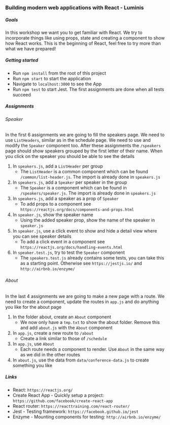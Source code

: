 ### Building modern web applications with React - Luminis

##### Goals
In this workshop we want you to get familiar with React. We try to incorporate things like using props, state and creating a component to show how React works. 
This is the beginning of React, feel free to try more than what we have prepared!

##### Getting started
- Run `npm install` from the root of this project
- Run `npm start` to start the application
- Navigate to `localhost:3000` to see the App
- Run `npm test` to start Jest. The first assignments are done when all tests succeed

##### Assignments

###### Speaker
In the first 6 assignments we are going to fill the speakers page. 
We need to use `ListHeaders`, similar as in the schedule page. We need to use and modify the `Speaker` component too. 
After these assignments the `/speakers` page should show speakers grouped by the first letter of their name. When you click on the speaker you should be able to see the details 

1. In `speakers.js`, add a `ListHeader` per group
    - The `ListHeader` is a common component which can be found `/common/list-header.js`. The import is already done in `speakers.js`
2. In `speakers.js`, add a `Speaker` per speaker in the group
    - The `Speaker` is a component which can be found in `/speakers/speaker.js`. The import is already done in `speakers.js`
3. In `speakers.js`, add a speaker as a prop of `Speaker`
    - To add props to a component see `https://reactjs.org/docs/components-and-props.html`
4. In `speaker.js`, show the speaker name 
    - Using the added speaker prop, show the name of the speaker in `speaker.js`
5. In `speaker.js`, use a click event to show and hide a detail view where you can see speaker details
    - To add a click event in a component see `https://reactjs.org/docs/handling-events.html`
6. In `speaker.test.js`, try to test the `Speaker` component
    - The `speakers.test.js` already contains some tests, you can take this as a starting point. Otherwise see `https://jestjs.io/` and `http://airbnb.io/enzyme/`

###### About
In the last 4 assignments we are going to make a new page with a route.
We need to create a component, update the routes in `app.js` and do anything you like for the about page

1. In the folder about, create an `About` component
    - We now only have a `tmp.txt` to show the about folder. Remove this and add `about.js` with the `About` component 
2. In `app.js`, create a new route to `/about`
    - Create a link similar to those of `/schedule`
3. In `app.js`, use `About`
    - Each route needs a component to render. Use `About` in the same way as we did in the other routes
4. In `about.js`, use the data from `data/conference-data.js` to create something you like

##### Links
- React: `https://reactjs.org/`
- Create React App - Quickly setup a project: `https://github.com/facebook/create-react-app`
- React router: `https://reacttraining.com/react-router/`
- Jest - Testing framework: `https://facebook.github.io/jest`
- Enzyme - Mounting components for testing: `http://airbnb.io/enzyme/`
